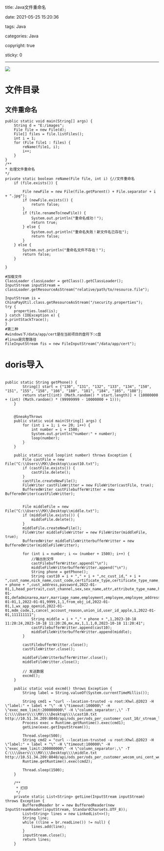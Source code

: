 title: Java文件重命名

date: 2021-05-25 15:20:36

tags: Java

categories: Java

copyright: true

sticky: 0

---

<span id="delete">

![](/images/banner/5.jpg)

</span>

<!--more-->

# 文件目录
## 文件重命名 

    public static void main(String[] args) {
        String d = "E:/images";
        File file = new File(d);
        File[] files = file.listFiles();
        int i = 1;
        for (File file1 : files) {
            reName(file1, i);
            i++;
        }
    }
    /**
    * 处理文件重命名
    */
    private static boolean reName(File file, int i) {//文件重命名
        if (file.exists()) {
    
            File newFile = new File(file.getParent() + File.separator + i + ".jpg");
            if (newFile.exists()) {
                return false;
            }
            if (file.renameTo(newFile)) {
                System.out.println("重命名成功！");
                return true;
            } else {
                System.out.println("重命名失败！新文件名已存在");
                return false;
            }
        } else {
            System.out.println("重命名文件不存在！");
            return false;
        }
    
    }
    
    #加载文件
    ClassLoader classLoader = getClass().getClassLoader();
    InputStream inputStream = classLoader.getResourceAsStream("relative/path/to/resource.file");
    
    InputStream is = ChinaPayUtil.class.getResourceAsStream("/security.properties");
    try {
    	properties.load(is);
    } catch (IOException e) {
    e.printStackTrace();
    }
    #第二种
    #windows下/data/app/cert是在当前项目的盘符下:c盘
    #linux是完整路径
    FileInputStream fis = new FileInputStream("/data/app/cert");
            
    
# doris导入
```

public static String getPhone() {
		String[] start = {"130", "131", "132", "133", "134", "150", "151", "155", "158", "166", "180", "181", "184", "185", "188"};
		return start[(int) (Math.random() * start.length)] + (10000000 + (int) (Math.random() * (99999999 - 10000000 + 1)));
	}


	@SneakyThrows
	public static void main(String[] args) {
		for (int i = 1; i <= 20; i++) {
			int number = i + 1500;
			System.out.println("number:" + number);
			loop(number);
		}
	}

	public static void loop(int number) throws Exception {
		File castFile = new File("C:\\Users\\MX\\Desktop\\cast10.txt");
		if (castFile.exists()) {
			castFile.delete();
		}
		castFile.createNewFile();
		FileWriter castFileWritter = new FileWriter(castFile, true);
		BufferedWriter castFilebufferWritter = new BufferedWriter(castFileWritter);


		File middleFile = new File("C:\\Users\\MX\\Desktop\\middle.txt");
		if (middleFile.exists()) {
			middleFile.delete();
		}
		middleFile.createNewFile();
		FileWriter middleFileWritter = new FileWriter(middleFile, true);
		BufferedWriter middleFileWritterbufferWritter = new BufferedWriter(middleFileWritter);

		for (int i = number; i <= (number + 1500); i++) {
			//输出到文件
			castFilebufferWritter.append("\n");
			middleFileWritterbufferWritter.append("\n");
			String phone = getPhone();
			String cast10 = i + "," + i + ",nc_cust_id," + i + ",cust_name,nick_name,cust_code,certificate_type,certificate_type_name,certificate_id," + phone + ",cust_address,password,2022-01-01,1,head_portrait,cust_channel,sex,sex_name,attr,attribute_type_name,home_phone,email,qq,2022-01-01,defadminarea,marr,marriage_name,employment,employee,employee_address,employee_phone,link_man,link_phone,label,label_name,label_note,note,1,2022-01-01,1,2022-01-01,9999,1,1,from_obj_id,2022-01-01,1,wx_app_openid,2022-01-01,mdm_code,1,cancel_account_reason,union_id,user_id_apple,1,2022-01-01,111111111";
			String middle = i + "," + phone + ",1,2023-10-18 11:20:24,2023-10-18 11:20:26,mx,mx,1,1,1,0,2023-10-18 11:20:41";
			castFilebufferWritter.append(cast10);
			middleFileWritterbufferWritter.append(middle);
		}

		castFilebufferWritter.close();
		castFileWritter.close();

		middleFileWritterbufferWritter.close();
		middleFileWritter.close();

		// 发送数据
		excmd();
	}

	public static void excmd() throws Exception {
		String label = String.valueOf(System.currentTimeMillis());

		String cmd1 = "curl --location-trusted -u root:Xhwl.@2023 -H \"label:" + label + "\" -H \"timeout:100000\" -H \"exec_mem_limit:200000000\" -H \"column_separator:,\" -T C:\\\\Users\\\\MX\\\\Desktop\\\\cast10.txt http://10.51.34.209:8040/api/ods_per/ods_per_customer_cust_10/_stream_load";
		Process exec = Runtime.getRuntime().exec(cmd1);
		getLine(exec.getInputStream());

		Thread.sleep(500);
		String cmd2 = "curl --location-trusted -u root:Xhwl.@2023 -H \"label:" + label + "\" -H \"timeout:100000\" -H \"exec_mem_limit:200000000\" -H \"column_separator:,\" -T C:\\\\Users\\\\MX\\\\Desktop\\\\middle.txt http://10.51.34.209:8040/api/ods_per/ods_per_customer_wecom_uni_cent_wechat_uni_we_customer_middle/_stream_load";
		Runtime.getRuntime().exec(cmd2);

		Thread.sleep(1500);
	}
	
	/**
	 * 打印
	 */
	private static List<String> getLine(InputStream inputStream) throws Exception {
		BufferedReader br = new BufferedReader(new InputStreamReader(inputStream, StandardCharsets.UTF_8));
		List<String> lines = new LinkedList<>();
		String line;
		while ((line = br.readLine()) != null) {
			lines.add(line);
		}
		inputStream.close();
		return lines;
	}
```









